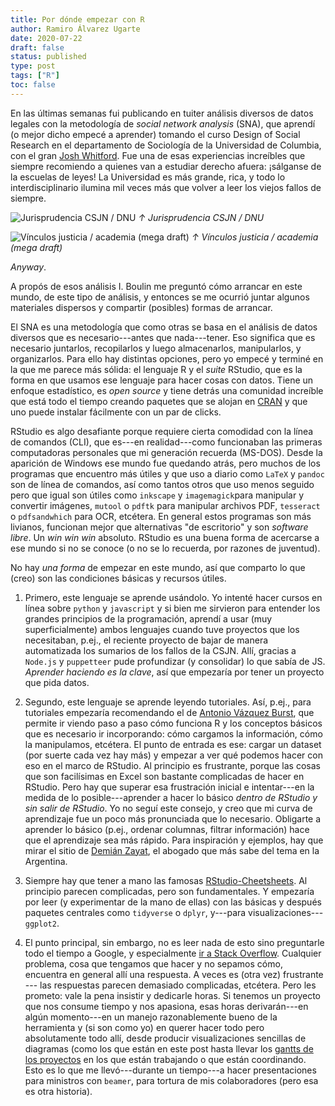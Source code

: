 ```yaml
---
title: Por dónde empezar con R
author: Ramiro Álvarez Ugarte
date: 2020-07-22
draft: false
status: published 
type: post
tags: ["R"]
toc: false
---
```


En las últimas semanas fui publicando en tuiter análisis diversos de datos legales con la metodología de *social network analysis* (SNA), que aprendí (o mejor dicho empecé a aprender) tomando el curso Design of Social Research en el departamento de Sociología de la Universidad de Columbia, con el gran [Josh Whitford](https://sociology.columbia.edu/content/josh-whitford). Fue una de esas experiencias increíbles que siempre recomiendo a quienes van a estudiar derecho afuera: ¡sálganse de la escuelas de leyes! La Universidad es más grande, rica, y todo lo interdisciplinario ilumina mil veces más que volver a leer los viejos fallos de siempre. 

![](/pics/jurisprudencia_dnu.png "Jurisprudencia CSJN / DNU")
*↑ Jurisprudencia CSJN / DNU*

![](/pics/sna_legalfield.png "Vínculos justicia / academia (mega draft)")
*↑ Vínculos justicia / academia (mega draft)*



*Anyway*. 

A propós de esos análisis I. Boulin me preguntó cómo arrancar en este mundo, de este tipo de análisis, y entonces se me ocurrió juntar algunos materiales dispersos y compartir (posibles) formas de arrancar. 

El SNA es una metodología que como otras se basa en el análisis de datos diversos que es necesario---antes que nada---tener. Eso significa que es necesario juntarlos, recopilarlos y luego almacenarlos, manipularlos, y organizarlos. Para ello hay distintas opciones, pero yo empecé y terminé en la que me parece más sólida: el lenguaje R y el *suite* RStudio, que es la forma en que usamos ese lenguaje para hacer cosas con datos. Tiene un enfoque estadístico, es *open source* y tiene detrás una comunidad increíble que está todo el tiempo creando paquetes que se alojan en [CRAN](https://cran.r-project.org/) y que uno puede instalar fácilmente con un par de clicks. 

RStudio es algo desafiante porque requiere cierta comodidad con la línea de comandos (CLI), que es---en realidad---como funcionaban las primeras computadoras personales que mi generación recuerda (MS-DOS). Desde la aparición de Windows ese mundo fue quedando atrás, pero muchos de los programas que encuentro más útiles y que uso a diario como `LaTeX` y `pandoc` son de línea de comandos, así como tantos otros que uso menos seguido pero que igual son útiles como `inkscape` y `imagemagick`para manipular y convertir imágenes, `mutool` o `pdftk` para manipular archivos PDF, `tesseract` o `pdfsandwhich` para OCR, etcétera. En general estos programas son más livianos, funcionan mejor que alternativas "de escritorio" y son *software libre*. Un *win win win* absoluto. RStudio es una buena forma de acercarse a ese mundo si no se conoce (o no se lo recuerda, por razones de juventud). 

No hay *una forma* de empezar en este mundo, así que comparto lo que (creo) son las condiciones básicas y recursos útiles. 

1. Primero, este lenguaje se aprende usándolo. Yo intenté hacer cursos en línea sobre `python` y `javascript` y si bien me sirvieron para entender los grandes principios de la programación, aprendí a usar (muy superficialmente) ambos lenguajes cuando tuve proyectos que los necesitaban, p.ej., el reciente proyecto de bajar de manera automatizada los sumarios de los fallos de la CSJN. Allí, gracias a `Node.js` y `puppetteer` pude profundizar (y consolidar) lo que sabía de JS. *Aprender haciendo es la clave*, así que empezaría por tener un proyecto que pida datos. 

2. Segundo, este lenguaje se aprende leyendo tutoriales. Así, p.ej., para tutoriales empezaría recomendando el de [Antonio Vázquez Burst](https://bitsandbricks.github.io/ciencia_de_datos_gente_sociable/), que permite ir viendo paso a paso cómo funciona R y los conceptos básicos que es necesario ir incorporando: cómo cargamos la información, cómo la manipulamos, etcétera. El punto de entrada es ese: cargar un dataset (por suerte cada vez hay más) y empezar a ver qué podemos hacer con eso en el marco de RStudio. Al principio es frustrante, porque las cosas que son facilísimas en Excel son bastante complicadas de hacer en RStudio. Pero hay que superar esa frustración inicial e intentar---en la medida de lo posible---aprender a hacer lo básico *dentro de RStudio y sin salir de RStudio*. Yo no seguí este consejo, y creo que mi curva de aprendizaje fue un poco más pronunciada que lo necesario. Obligarte a aprender lo básico (p.ej., ordenar columnas, filtrar información) hace que el aprendizaje sea más rápido. Para inspiración y ejemplos, hay que mirar el sitio de [Demián Zayat](https://www.antidiscriminacion.org/acerca/), el abogado que más sabe del tema en la Argentina. 

3. Siempre hay que tener a mano las famosas [RStudio-Cheetsheets](https://rstudio.com/resources/cheatsheets/). Al principio parecen complicadas, pero son fundamentales. Y empezaría por leer (y experimentar de la mano de ellas) con las básicas y después paquetes centrales como `tidyverse` o `dplyr`, y---para visualizaciones---`ggplot2`. 

4. El punto principal, sin embargo, no es leer nada de esto sino preguntarle todo el tiempo a Google, y especialmente [ir a Stack Overflow](https://stackoverflow.com/). Cualquier problema, cosa que tengamos que hacer y no sepamos cómo, encuentra en general allí una respuesta. A veces es (otra vez) frustrante --- las respuestas parecen demasiado complicadas, etcétera. Pero les prometo: vale la pena insistir y dedicarle horas. Si tenemos un proyecto que nos consume tiempo y nos apasiona, esas horas derivarán---en algún momento---en un manejo razonablemente bueno de la herramienta y (si son como yo) en querer hacer todo pero absolutamente todo allí, desde producir visualizaciones sencillas de diagramas (como los que están en este post hasta llevar los [gantts de los proyectos](https://rich-iannone.github.io/DiagrammeR/mermaid.html) en los que están trabajando o que están coordinando. Esto es lo que me llevó---durante un tiempo---a hacer presentaciones para ministros con `beamer`, para tortura de mis colaboradores (pero esa es otra historia). 



